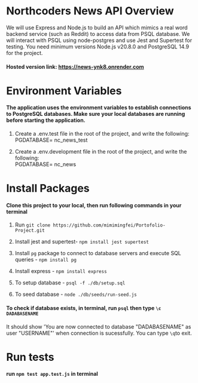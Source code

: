 # Northcoders News API Overview
We will use Express and Node.js to build an API  which mimics a real word backend service (such as Reddit) to access data from PSQL database. We will interact with PSQL using node-postgres and use Jest and Supertest for testing. You need minimum versions Node.js v20.8.0 and PostgreSQL 14.9 for the project.
#### Hosted version link: https://news-ynk8.onrender.com

# Environment Variables
#### The application uses the environment variables to establish connections to PostgreSQL databases. Make sure your local databases are running before starting the application.

1. Create a .env.test file in the root of the project, and write the following:  
PGDATABASE= nc_news_test


2. Create a .env.development file in the root of the project, and write the following:  
PGDATABASE= nc_news

# Install Packages
#### Clone this project to your local, then run following commands in your terminal  
1. Run `git clone https://github.com/mimimingfei/Portofolio-Project.git`


2. Install jest and supertest- `npm install jest supertest`
3. Install `pg` package to connect to database servers and execute SQL queries - `npm install pg`
4. Install express - `npm install express`
5. To setup database - `psql -f ./db/setup.sql`
6. To seed database - `node ./db/seeds/run-seed.js`

#### To check if database exists, in terminal, run `psql` then type `\c DADABASENAME`

It should show 'You are now connected to database "DADABASENAME" as user "USERNAME"' when connection is sucessfully. You can type `\q`to exit.

# Run tests
#### run `npm test app.test.js` in terminal


